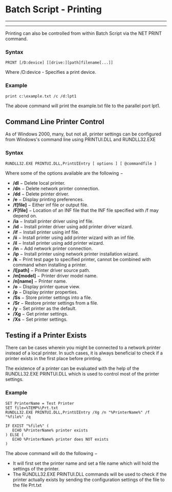 # Batch Script - Printing

---



---

Printing can also be controlled from within Batch Script via the NET PRINT command.

### Syntax

```
PRINT [/D:device] [[drive:][path]filename[...]]
```

Where /D:device - Specifies a print device.

### Example

```
print c:\example.txt /c /d:lpt1
```

The above command will print the example.txt file to the parallel port lpt1.

## Command Line Printer Control

As of Windows 2000, many, but not all, printer settings can be configured from Windows's command line using PRINTUI.DLL and RUNDLL32.EXE

### Syntax

```
RUNDLL32.EXE PRINTUI.DLL,PrintUIEntry [ options ] [ @commandfile ]
```

Where some of the options available are the following −

* **/dl** − Delete local printer.
* **/dn** − Delete network printer connection.
* **/dd** − Delete printer driver.
* **/e** − Display printing preferences.
* **/f[file]** − Either inf file or output file.
* **/F[file]** − Location of an INF file that the INF file specified with /f may depend on.
* **/ia** − Install printer driver using inf file.
* **/id** − Install printer driver using add printer driver wizard.
* **/if** − Install printer using inf file.
* **/ii** − Install printer using add printer wizard with an inf file.
* **/il** − Install printer using add printer wizard.
* **/in** − Add network printer connection.
* **/ip** − Install printer using network printer installation wizard.
* **/k** − Print test page to specified printer, cannot be combined with command when installing a printer.
* **/l[path]** − Printer driver source path.
* **/m[model]** − Printer driver model name.
* **/n[name]** − Printer name.
* **/o** − Display printer queue view.
* **/p** − Display printer properties.
* **/Ss** − Store printer settings into a file.
* **/Sr** − Restore printer settings from a file.
* **/y** − Set printer as the default.
* **/Xg** − Get printer settings.
* **/Xs** − Set printer settings.

## Testing if a Printer Exists

There can be cases wherein you might be connected to a network printer instead of a local printer. In such cases, it is always beneficial to check if a printer exists in the first place before printing.

The existence of a printer can be evaluated with the help of the RUNDLL32.EXE PRINTUI.DLL which is used to control most of the printer settings.

### Example

```
SET PrinterName = Test Printer
SET file=%TEMP%\Prt.txt
RUNDLL32.EXE PRINTUI.DLL,PrintUIEntry /Xg /n "%PrinterName%" /f "%file%" /q

IF EXIST "%file%" (
   ECHO %PrinterName% printer exists
) ELSE (
   ECHO %PrinterName% printer does NOT exists
)
```

The above command will do the following −

* It will first set the printer name and set a file name which will hold the settings of the printer.
* The RUNDLL32.EXE PRINTUI.DLL commands will be used to check if the printer actually exists by sending the configuration settings of the file to the file Prt.txt

